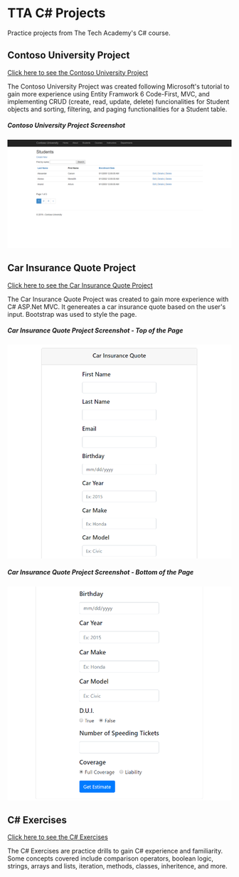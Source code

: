 # TTA C# Projects
Practice projects from The Tech Academy's C# course.

## Contoso University Project
[Click here to see the Contoso University Project](https://github.com/rbmanez/TTA-C-Sharp-Projects/tree/master/ContosoUniversity/ContosoUniversity)

The Contoso University Project was created following Microsoft's tutorial to gain more experience using Entity Framwork 6 Code-First, MVC, and implementing CRUD (create, read, update, delete) funcionalities for Student objects and sorting, filtering, and paging functionalities for a Student table.

##### Contoso University Project Screenshot
![screenshot](screenshots/pic1.png)

## Car Insurance Quote Project
[Click here to see the Car Insurance Quote Project](https://github.com/rbmanez/TTA-C-Sharp-Projects/tree/master/CarInsuranceQuote)

The Car Insurance Quote Project was created to gain more experience with C# ASP.Net MVC. It genereates a car insurance quote based on the user's input. Bootstrap was used to style the page. 

##### Car Insurance Quote Project Screenshot - Top of the Page
![screenshot](screenshots/pic2.png)

##### Car Insurance Quote Project Screenshot - Bottom of the Page
![screenshot](screenshots/pic3.png)

## C# Exercises
[Click here to see the C# Exercises](https://github.com/rbmanez/TTA-C-Sharp-Projects/tree/master/C-Sharp-Exercises)

The C# Exercises are practice drills to gain C# experience and familiarity. Some concepts covered include comparison operators, boolean logic, strings, arrays and lists, iteration, methods, classes, inheritence, and more.
